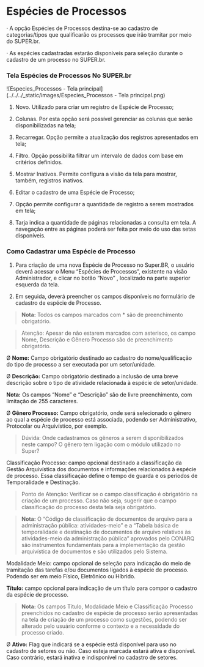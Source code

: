 # Espécies de Processos

·   A opção Espécies de Processos destina-se ao cadastro de categorias/tipos que qualificarão os processos que irão tramitar por meio do SUPER.br.

·   As espécies cadastradas estarão disponíveis para seleção durante o cadastro de um processo no SUPER.br.

### Tela Espécies de Processos No SUPER.br

![Especies_Processos - Tela principal](../../../_static/images/Especies_Processos - Tela principal.png)


1) Novo. Utilizado para criar um registro de Espécie de Processo;

2) Colunas. Por esta opção será possível gerenciar as colunas que serão disponibilizadas na tela;

3) Recarregar. Opção permite a atualização dos registros apresentados em tela; 

4) Filtro. Opção possibilita filtrar um intervalo de dados com base em critérios definidos.

5) Mostrar Inativos. Permite configura a visão da tela para mostrar, também, registros inativos.

6) Editar o cadastro de uma Espécie de Processo;

7) Opção permite configurar a quantidade de registro a serem mostrados em tela; 

8) Tarja indica a quantidade de páginas relacionadas a consulta em tela. A navegação entre as páginas poderá ser feita por meio do uso das setas disponíveis.

### Como Cadastrar uma Espécie de Processo

1. Para criação de uma nova Espécie de Processo no Super.BR, o usuário deverá acessar o Menu “Espécies de Processos”, existente na visão Administrador, e clicar no botão “Novo”   , localizado na parte superior esquerda da tela.

2. Em seguida, deverá preencher os campos disponíveis no formulário de cadastro de espécie de Processo. 

>**Nota:** Todos os campos marcados com * são de preenchimento obrigatório.

>Atenção: Apesar de não estarem marcados com asterisco, os campo Nome, Descrição e Gênero Processo são de preenchimento obrigatório.

Ø **Nome:** Campo obrigatório destinado ao cadastro do nome/qualificação do tipo de processo a ser executada por um setor/unidade.

Ø **Descrição:** Campo obrigatório destinado a inclusão de uma breve descrição sobre o tipo de atividade relacionada à espécie de setor/unidade.

**Nota:** Os campos “Nome” e “Descrição” são de livre preenchimento, com limitação de 255 caracteres.

Ø **Gênero Processo:** Campo obrigatório, onde será selecionado o gênero ao qual a espécie de processo está associada, podendo ser Administrativo, Protocolar ou Arquivístico, por exemplo.

>Dúvida: Onde cadastramos os gêneros a serem disponibilizados neste campo? O gênero tem ligação com o módulo utilizado no Super?

Classificação Processo: campo opcional destinado a classificação da Gestão Arquivística dos documentos e informações relacionados à espécie de processo. Essa classificação define o tempo de guarda e os períodos de Temporalidade e Destinação.

>Ponto de Atenção: Verificar se o campo classificação é obrigatório na criação de um processo. Caso não seja, sugerir que o campo classificação do processo desta tela seja obrigatório.

>**Nota:** O “Código de classificação de documentos de arquivo para a administração pública: atividades-meio” e a “Tabela básica de temporalidade e destinação de documentos de arquivo relativos às atividades-meio da administração pública” aprovados pelo CONARQ são instrumentos fundamentais para a implementação da gestão arquivística de documentos e são utilizados pelo Sistema.

Modalidade Meio: campo opcional de seleção para indicação do meio de tramitação das tarefas e/ou documentos ligados à espécie de processo. Podendo ser em meio Físico, Eletrônico ou Híbrido.

**Título:** campo opcional para indicação de um título para compor o cadastro da espécie de processo.

>**Nota:** Os campos Título, Modalidade Meio e Classificação Processo preenchidos no cadastro de espécie de processo serão apresentadas na tela de criação de um processo como sugestões, podendo ser alterado pelo usuário conforme o contexto e a necessidade do processo criado.

Ø **Ativo:** Flag que indicará se a espécie está disponível para uso no cadastro de setores ou não. 
Caso esteja marcada estará ativa e disponível. Caso contrário, estará inativa e indisponível no cadastro de setores.
